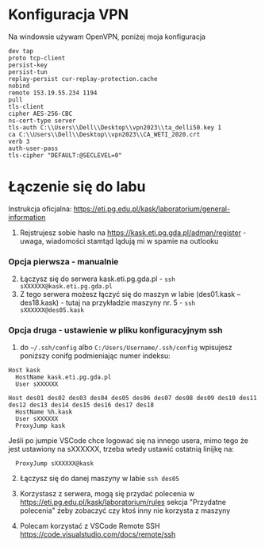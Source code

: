 
# Konfiguracja VPN 
Na windowsie używam OpenVPN, poniżej moja konfiguracja

```
dev tap
proto tcp-client
persist-key
persist-tun
replay-persist cur-replay-protection.cache
nobind
remote 153.19.55.234 1194
pull
tls-client
cipher AES-256-CBC
ns-cert-type server
tls-auth C:\\Users\\Dell\\Desktop\\vpn2023\\ta_delli50.key 1
ca C:\\Users\\Dell\\Desktop\\vpn2023\\CA_WETI_2020.crt
verb 3
auth-user-pass
tls-cipher "DEFAULT:@SECLEVEL=0"
```

# Łączenie się do labu
Instrukcja oficjalna: https://eti.pg.edu.pl/kask/laboratorium/general-information

1. Rejstrujesz sobie hasło na https://kask.eti.pg.gda.pl/adman/register - uwaga, wiadomości stamtąd lądują mi w spamie na outlooku

### Opcja pierwsza - manualnie
2. Łączysz się do serwera kask.eti.pg.gda.pl - `ssh sXXXXXX@kask.eti.pg.gda.pl` 
3. Z tego serwera możesz łączyć się do maszyn w labie (des01.kask – des18.kask) - tutaj na przykładzie maszyny nr. 5 - `ssh sXXXXXX@des05.kask` 

### Opcja druga - ustawienie w pliku konfiguracyjnym ssh
1. do `~/.ssh/config` albo `C:/Users/Username/.ssh/config` wpisujesz poniższy conifg podmieniając numer indeksu:
```
Host kask
  HostName kask.eti.pg.gda.pl
  User sXXXXXX

Host des01 des02 des03 des04 des05 des06 des07 des08 des09 des10 des11 des12 des13 des14 des15 des16 des17 des18
  HostName %h.kask
  User sXXXXXX
  ProxyJump kask
``` 
Jeśli po jumpie VSCode chce logować się na innego usera, mimo tego że jest ustawiony na sXXXXXX, trzeba wtedy ustawić ostatnią linijkę na:
```
  ProxyJump sXXXXXX@kask
```

2. Łączysz się do danej maszyny w labie `ssh des05` 


4. Korzystasz z serwera, mogą się przydać polecenia w https://eti.pg.edu.pl/kask/laboratorium/rules sekcja "Przydatne polecenia" żeby zobaczyć czy ktoś inny nie korzysta z maszyny 
5. Polecam korzystać z VSCode Remote SSH https://code.visualstudio.com/docs/remote/ssh 